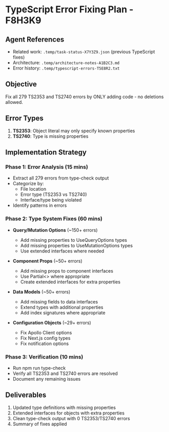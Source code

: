 # TypeScript Error Fixing Plan - F8H3K9

## Agent References
- Related work: `.temp/task-status-X7Y3Z9.json` (previous TypeScript fixes)
- Architecture: `.temp/architecture-notes-A1B2C3.md`
- Error history: `.temp/typescript-errors-T5E8R2.txt`

## Objective
Fix all 279 TS2353 and TS2740 errors by ONLY adding code - no deletions allowed.

## Error Types
1. **TS2353**: Object literal may only specify known properties
2. **TS2740**: Type is missing properties

## Implementation Strategy

### Phase 1: Error Analysis (15 mins)
- Extract all 279 errors from type-check output
- Categorize by:
  - File location
  - Error type (TS2353 vs TS2740)
  - Interface/type being violated
- Identify patterns in errors

### Phase 2: Type System Fixes (60 mins)
- **Query/Mutation Options** (~150+ errors)
  - Add missing properties to UseQueryOptions types
  - Add missing properties to UseMutationOptions types
  - Use extended interfaces where needed

- **Component Props** (~50+ errors)
  - Add missing props to component interfaces
  - Use Partial<> where appropriate
  - Create extended interfaces for extra properties

- **Data Models** (~50+ errors)
  - Add missing fields to data interfaces
  - Extend types with additional properties
  - Add index signatures where appropriate

- **Configuration Objects** (~29+ errors)
  - Fix Apollo Client options
  - Fix Next.js config types
  - Fix notification options

### Phase 3: Verification (10 mins)
- Run npm run type-check
- Verify all TS2353 and TS2740 errors are resolved
- Document any remaining issues

## Deliverables
1. Updated type definitions with missing properties
2. Extended interfaces for objects with extra properties
3. Clean type-check output with 0 TS2353/TS2740 errors
4. Summary of fixes applied
